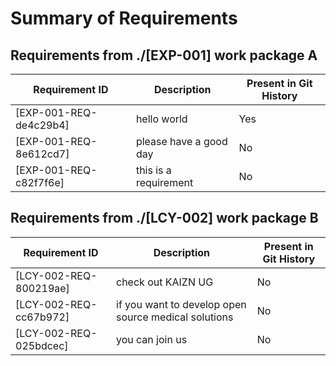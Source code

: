 # Summary of Requirements
## Requirements from ./[EXP-001] work package A
| Requirement ID | Description | Present in Git History |
|----------------|-------------|-----------------------|
| [EXP-001-REQ-de4c29b4] | hello world | Yes |
| [EXP-001-REQ-8e612cd7] | please have a good day | No |
| [EXP-001-REQ-c82f7f6e] | this is a requirement | No |

## Requirements from ./[LCY-002] work package B
| Requirement ID | Description | Present in Git History |
|----------------|-------------|-----------------------|
| [LCY-002-REQ-800219ae] | check out KAIZN UG | No |
| [LCY-002-REQ-cc67b972] | if you want to develop open source medical solutions | No |
| [LCY-002-REQ-025bdcec] | you can join us | No |

